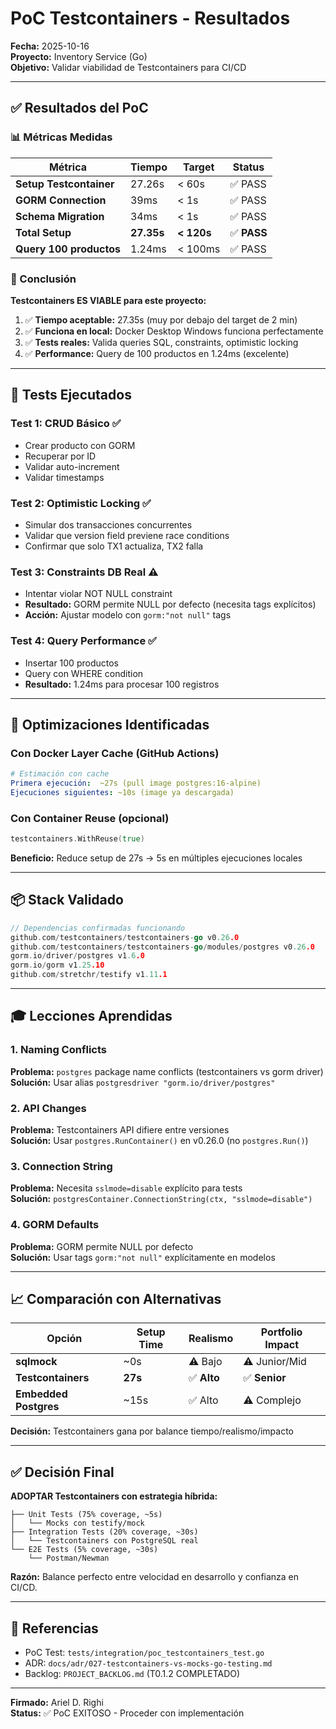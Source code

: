 # PoC Testcontainers - Resultados

**Fecha:** 2025-10-16  
**Proyecto:** Inventory Service (Go)  
**Objetivo:** Validar viabilidad de Testcontainers para CI/CD

---

## ✅ Resultados del PoC

### 📊 Métricas Medidas

| Métrica | Tiempo | Target | Status |
|---------|--------|--------|--------|
| **Setup Testcontainer** | 27.26s | < 60s | ✅ PASS |
| **GORM Connection** | 39ms | < 1s | ✅ PASS |
| **Schema Migration** | 34ms | < 1s | ✅ PASS |
| **Total Setup** | **27.35s** | **< 120s** | ✅ **PASS** |
| **Query 100 productos** | 1.24ms | < 100ms | ✅ PASS |

### 🎯 Conclusión

**Testcontainers ES VIABLE para este proyecto:**

1. ✅ **Tiempo aceptable:** 27.35s (muy por debajo del target de 2 min)
2. ✅ **Funciona en local:** Docker Desktop Windows funciona perfectamente
3. ✅ **Tests reales:** Valida queries SQL, constraints, optimistic locking
4. ✅ **Performance:** Query de 100 productos en 1.24ms (excelente)

---

## 🧪 Tests Ejecutados

### Test 1: CRUD Básico ✅
- Crear producto con GORM
- Recuperar por ID
- Validar auto-increment
- Validar timestamps

### Test 2: Optimistic Locking ✅
- Simular dos transacciones concurrentes
- Validar que version field previene race conditions
- Confirmar que solo TX1 actualiza, TX2 falla

### Test 3: Constraints DB Real ⚠️
- Intentar violar NOT NULL constraint
- **Resultado:** GORM permite NULL por defecto (necesita tags explícitos)
- **Acción:** Ajustar modelo con `gorm:"not null"` tags

### Test 4: Query Performance ✅
- Insertar 100 productos
- Query con WHERE condition
- **Resultado:** 1.24ms para procesar 100 registros

---

## 🚀 Optimizaciones Identificadas

### Con Docker Layer Cache (GitHub Actions)
```yaml
# Estimación con cache
Primera ejecución:  ~27s (pull image postgres:16-alpine)
Ejecuciones siguientes: ~10s (image ya descargada)
```

### Con Container Reuse (opcional)
```go
testcontainers.WithReuse(true)
```
**Beneficio:** Reduce setup de 27s → 5s en múltiples ejecuciones locales

---

## 📦 Stack Validado

```go
// Dependencias confirmadas funcionando
github.com/testcontainers/testcontainers-go v0.26.0
github.com/testcontainers/testcontainers-go/modules/postgres v0.26.0
gorm.io/driver/postgres v1.6.0
gorm.io/gorm v1.25.10
github.com/stretchr/testify v1.11.1
```

---

## 🎓 Lecciones Aprendidas

### 1. Naming Conflicts
**Problema:** `postgres` package name conflicts (testcontainers vs gorm driver)  
**Solución:** Usar alias `postgresdriver "gorm.io/driver/postgres"`

### 2. API Changes
**Problema:** Testcontainers API difiere entre versiones  
**Solución:** Usar `postgres.RunContainer()` en v0.26.0 (no `postgres.Run()`)

### 3. Connection String
**Problema:** Necesita `sslmode=disable` explícito para tests  
**Solución:** `postgresContainer.ConnectionString(ctx, "sslmode=disable")`

### 4. GORM Defaults
**Problema:** GORM permite NULL por defecto  
**Solución:** Usar tags `gorm:"not null"` explícitamente en modelos

---

## 📈 Comparación con Alternativas

| Opción | Setup Time | Realismo | Portfolio Impact |
|--------|------------|----------|-----------------|
| **sqlmock** | ~0s | ⚠️ Bajo | ⚠️ Junior/Mid |
| **Testcontainers** | **27s** | ✅ **Alto** | ✅ **Senior** |
| **Embedded Postgres** | ~15s | ✅ Alto | ⚠️ Complejo |

**Decisión:** Testcontainers gana por balance tiempo/realismo/impacto

---

## ✅ Decisión Final

**ADOPTAR Testcontainers con estrategia híbrida:**

```
├── Unit Tests (75% coverage, ~5s)
│   └── Mocks con testify/mock
├── Integration Tests (20% coverage, ~30s)
│   └── Testcontainers con PostgreSQL real
└── E2E Tests (5% coverage, ~30s)
    └── Postman/Newman
```

**Razón:** Balance perfecto entre velocidad en desarrollo y confianza en CI/CD.

---

## 🔗 Referencias

- PoC Test: `tests/integration/poc_testcontainers_test.go`
- ADR: `docs/adr/027-testcontainers-vs-mocks-go-testing.md`
- Backlog: `PROJECT_BACKLOG.md` (T0.1.2 COMPLETADO)

---

**Firmado:** Ariel D. Righi  
**Status:** ✅ PoC EXITOSO - Proceder con implementación
